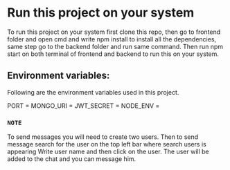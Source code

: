 # Run this project on your system

To run this project on your system first clone this repo, then go to frontend folder and open cmd and write npm install to install all the dependencies, same step go to the backend folder and run same command.
Then run npm start on both terminal of frontend and backend to run this on your system.

## Environment variables:

Following are the environment variables used in this project.

PORT =
MONGO_URI = 
JWT_SECRET = 
NODE_ENV = 



### `NOTE`

To send messages you will need to create two users.
Then to send message search for the user on the top left bar where search users is appearing 
Write user name and then click on the user. The user will be added to the chat and you can message him.


